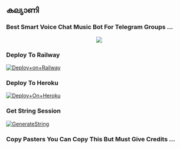 ## കല്യാണി

### Best Smart Voice Chat Music Bot For Telegram Groups ...


<p align="center"><a href="https://t.me/Stenzle_MariaMusicbot"><img src="https://telegra.ph/file/d0b2899c25498fb52d0c8.jpg"></a></p>




### Deploy To Railway

[![Deploy+on+Railway](https://railway.app/button.svg)](https://railway.app/new/template?template=https://github.com/sakhaavvaavaj93/kalyani&envs=API_ID,API_HASH,BOT_TOKEN,STRING_SESSION)


### Deploy To Heroku

[![Deploy+On+Heroku](https://www.herokucdn.com/deploy/button.svg)](https://heroku.com/deploy?template=https://github.com/sakhaavvaavaj93/kalyani)



### Get String Session

[![GenerateString](https://img.shields.io/badge/repl.it-generateString-yellowgreen)](https://replit.com/@AdityaHalder/StringSession)



### Copy Pasters You Can Copy This But Must Give Credits ...


